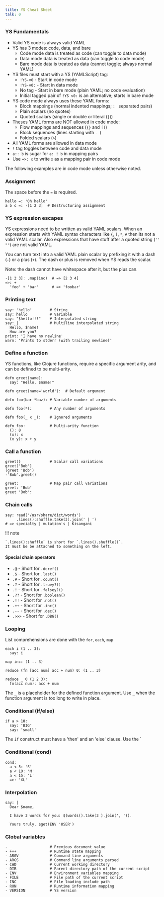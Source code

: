 ```yaml
---
title: YS Cheat Sheet
talk: 0
---
```



### YS Fundamentals

* Valid YS code is always valid YAML
* YS has 3 modes: code, data, and bare
  * Code mode data is treated as code (can toggle to data mode)
  * Data mode data is treated as data (can toggle to code mode)
  * Bare mode data is treated as data (cannot toggle; always normal YAML)
* YS files must start with a YS (YAMLScript) tag:
  * `!YS-v0` - Start in code mode
  * `!YS-v0:` - Start in data mode
  * No tag - Start in bare mode (plain YAML; no code evaluation)
  * Initial tagged pair of `!YS v0:` is an alternative; starts in bare mode
* YS code mode always uses these YAML forms:
  * Block mappings (normal indented mappings; `: ` separated pairs)
  * Plain scalars (no quotes)
  * Quoted scalars (single or double or literal (`|`))
* Theses YAML forms are NOT allowed in code mode:
  * Flow mappings and sequences (`{}` and `[]`)
  * Block sequences (lines starting with `- `)
  * Folded scalars (`>`)
* All YAML forms are allowed in data mode
* `!` tag toggles between code and data mode
* `a:: b` is sugar for `a: ! b` in mapping pairs
* Use `=>: x` to write `x` as a mapping pair in code mode

The following examples are in code mode unless otherwise noted.


### Assignment

The space before the `=` is required.

```
hello =: 'Oh hello'
a b c =: -[1 2 3]  # Destructuring assignment
```


### YS expression escapes

YS expressions need to be written as valid YAML scalars.
When an expression starts with YAML syntax characters like `{`, `[`, `*`, `#`
then its not a valid YAML scalar.
Also expressions that have stuff after a quoted string (`''` `""`) are not valid
YAML.

You can turn text into a valid YAML plain scalar by prefixing it with a dash
(`-`) or a plus (`+`).
The dash or plus is removed when YS reads the scalar.

Note: the dash cannot have whitespace after it, but the plus can.

```
-[1 2 3]: .map(inc)  # => [2 3 4]
=>: +
  'foo' + 'bar'      # => 'foobar'
```

### Printing text

```
say: 'hello'        # String
say: hello          # Variable
say: "$hello!!!"    # Interpolated string
say: |              # Multiline interpolated string
  Hello, $name!
  How are you?
print: 'I have no newline'
warn: 'Prints to stderr (with trailing newline)'
```


### Define a function

YS functions, like Clojure functions, require a specific argument arity, and
can be defined to be multi-arity.

```
defn greet(name):
  say: "Hello, $name!"

defn greet(name='world'):  # Default argument

defn foo(bar *baz): # Variable number of arguments

defn foo(*):        # Any number of arguments

defn foo(_ x _):    # Ignored arguments

defn foo:           # Multi-arity function
  (): 0
  (x): x
  (x y): x + y
```


### Call a function

```
greet()             # Scalar call variations
greet('Bob')
(greet 'Bob')
-'Bob'.greet()

greet:              # Map pair call variations
greet: 'Bob'
greet 'Bob':
```


### Chain calls

```
say: read('/usr/share/dict/words')
     .lines():shuffle.take(3).join(' | ')
# => specialty | mutation's | Kisangani
```

!!! note

    `.lines():shuffle` is short for `.lines().shuffle()`.
    It must be be attached to something on the left.


#### Special chain operators

* `.@` - Short for `.deref()`
* `.$` - Short for `.last()`
* `.#` - Short for `.count()`
* `.?` - Short for `.truey?()`
* `.!` - Short for `.falsey?()`
* `.??` - Short for `.boolean()`
* `.!!` - Short for `.not()`
* `.++` - Short for `.inc()`
* `.--` - Short for `.dec()`
* `.>>>` - Short for `.DBG()`


### Looping

List comprehensions are done with the `for`, `each`, `map`
```
each i (1 .. 3):
  say: i
```

```
map inc: (1 .. 3)
```

```
reduce (fn [acc num] acc + num) 0: (1 .. 3)
```

```
reduce _ 0 (1 2 3):
  fn(acc num): acc + num
```

The `_` is a placeholder for the defined function argument.
Use `_` when the function argument is too long to write in place.


### Conditional (if/else)

```
if a > 10:
  say: 'BIG'
  say: 'small'
```

The `if` construct must have a 'then' and an 'else' clause.
Use the `


### Conditional (cond)

```
cond:
  a < 5: 'S'
  a < 10: 'M'
  a < 15: 'L'
  =>: 'XL'
```


### Interpolation

```
say: |
  Dear $name,

  I have 3 words for you: $(words().take(3 ).join(', ')).

  Yours truly, $get(ENV 'USER')
```


### Global variables

```
- _                 # Previous document value
- +++               # Runtime state mapping
- ARGV              # Command line arguments
- ARGS              # Command line arguments parsed
- CWD               # Current working directory
- DIR               # Parent directory path of the current script
- ENV               # Environment variables mapping
- FILE              # File path of the current script
- INC               # File loading include path
- RUN               # Runtime information mapping
- VERSION           # YS version
```
